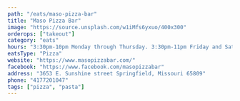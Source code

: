 ```yaml
---
path: "/eats/maso-pizza-bar"
title: "Maso Pizza Bar"
image: "https://source.unsplash.com/w1iMfs6yxuo/400x300"
orderops: ["takeout"]
category: "eats"
hours: "3:30pm-10pm Monday through Thursday. 3:30pm-11pm Friday and Saturday"
eatsType: "Pizza"
website: "https://www.masopizzabar.com/"
facebook: "https://www.facebook.com/masopizzabar"
address: "3653 E. Sunshine street Springfield, Missouri 65809"
phone: "4177201047"
tags: ["pizza", "pasta"]
---
```

